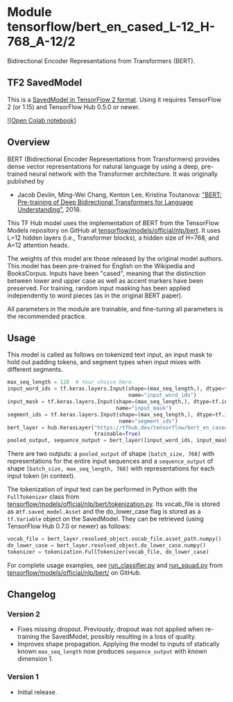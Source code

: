 # Module tensorflow/bert_en_cased_L-12_H-768_A-12/2
Bidirectional Encoder Representations from Transformers (BERT).

<!-- dataset: Wikipedia and BooksCorpus -->
<!-- asset-path: legacy -->
<!-- fine-tunable: true -->
<!-- format: saved_model_2 -->
<!-- language: en -->
<!-- module-type: text-embedding -->
<!-- network-architecture: Transformer -->

## TF2 SavedModel

This is a [SavedModel in TensorFlow 2
format](https://www.tensorflow.org/hub/tf2_saved_model).
Using it requires TensorFlow 2 (or 1.15) and TensorFlow Hub 0.5.0 or newer.

[![Open Colab notebook]](https://colab.research.google.com/github/tensorflow/text/blob/master/docs/tutorials/fine_tune_bert.ipynb)

## Overview

BERT (Bidirectional Encoder Representations from Transformers)
provides dense vector representations for natural language
by using a deep, pre-trained neural network with the Transformer
architecture. It was originally published by

  * Jacob Devlin, Ming-Wei Chang, Kenton Lee, Kristina Toutanova:
    ["BERT: Pre-training of Deep Bidirectional Transformers for
    Language Understanding"](https://arxiv.org/abs/1810.04805), 2018.

This TF Hub model uses the implementation of BERT from the
TensorFlow Models repository on GitHub at
[tensorflow/models/official/nlp/bert](https://github.com/tensorflow/models/tree/master/official/nlp/bert).
It uses L=12 hidden layers (i.e., Transformer blocks),
a hidden size of H=768,
and A=12 attention heads.

The weights of this model are those released by the original model authors.
This model has been pre-trained for English
on the Wikipedia and BooksCorpus.
Inputs have been "cased", meaning that the distinction between lower
and upper case as well as accent markers have been preserved. For training, random input masking has been applied independently to word pieces
(as in the original BERT paper).

All parameters in the module are trainable, and fine-tuning all parameters is
the recommended practice.


## Usage

This model is called as follows on tokenized text input,
an input mask to hold out padding tokens,
and segment types when input mixes with different segments.

```python
max_seq_length = 128  # Your choice here.
input_word_ids = tf.keras.layers.Input(shape=(max_seq_length,), dtype=tf.int32,
                                       name="input_word_ids")
input_mask = tf.keras.layers.Input(shape=(max_seq_length,), dtype=tf.int32,
                                   name="input_mask")
segment_ids = tf.keras.layers.Input(shape=(max_seq_length,), dtype=tf.int32,
                                    name="segment_ids")
bert_layer = hub.KerasLayer("https://tfhub.dev/tensorflow/bert_en_cased_L-12_H-768_A-12/2",
                            trainable=True)
pooled_output, sequence_output = bert_layer([input_word_ids, input_mask, segment_ids])
```

There are two outputs:
a `pooled_output` of shape `[batch_size, 768]` with
representations for the entire input sequences and
a `sequence_output` of shape `[batch_size, max_seq_length, 768]`
with representations for each input token (in context).

The tokenization of input text can be performed in Python with the
`FullTokenizer` class from
[tensorflow/models/official/nlp/bert/tokenization.py](https://github.com/tensorflow/models/blob/master/official/nlp/bert/tokenization.py).
Its vocab_file is stored as a`tf.saved_model.Asset` and
the do_lower_case flag is stored as a `tf.Variable` object
on the SavedModel. They can be retrieved (using TensorFlow Hub 0.7.0 or newer)
as follows:

```python
vocab_file = bert_layer.resolved_object.vocab_file.asset_path.numpy()
do_lower_case = bert_layer.resolved_object.do_lower_case.numpy()
tokenizer = tokenization.FullTokenizer(vocab_file, do_lower_case)
```

For complete usage examples, see
[run_classifier.py](https://github.com/tensorflow/models/blob/master/official/nlp/bert/run_classifier.py)
and [run_squad.py](https://github.com/tensorflow/models/blob/master/official/nlp/bert/run_squad.py)
from [tensorflow/models/official/nlp/bert/](https://github.com/tensorflow/models/tree/master/official/nlp/bert)
on GitHub.


## Changelog

### Version 2

  * Fixes missing dropout. Previously, dropout was not applied when re-training
    the SavedModel, possibly resulting in a loss of quality.
  * Improves shape propagation. Applying the model to inputs of statically
    known `max_seq_length` now produces `sequence_output` with known dimension 1.

### Version 1

  * Initial release.
